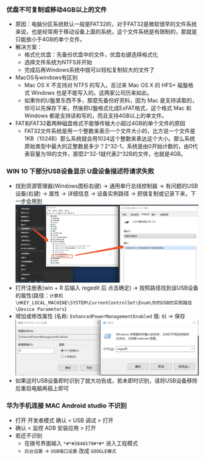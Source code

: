 ### 优盘不可复制或移动4GB以上的文件
* 原因：电脑分区系统默认一般是FAT32的，对于FAT32是微软很早的文件系统来说，也是经常用于移动设备上面的系统，这个文件系统是有限制的，那就是只能放小于4GB的单个文件。
* 解决方案：
	* 格式化优盘：先备份优盘中的文件，优盘右键选择格式化
	* 选择文件系统为NTFS并开始
	* 完成后再Windows系统中就可以轻松复制较大的文件了
* MacOS与windows有区别
	* Mac OS X 不支持对 NTFS 的写入。反过来 Mac OS X 的 HFS+ 磁盤格式 Windows 也是不能写入的。这两家公司历来如此。
	* 如果你的U盤里东西不多，那麼先备份好资料，因为 Mac 是支持读取的，你可以先保存下来，然後把U盤格式化成ExFAT格式，这个格式 Mac 和 Windows 都是支持读和写的，而且支持4GB以上的单文件。
* FAT和FAT32着两种磁盘格式不能够传输大小超过4GB的单个文件的原因
	* FAT32文件系统是用一个整数来表示一个文件大小的，比方说一个文件是1KB（1024B）那么系统就会用1024这个整数来表达这个大小。那么系统原始类型中最大的正整数是多少？2^32-1，系统是由0开始计数的，由0代表容量为1B的文件，那麼2^32-1就代表2^32B的文件，也就是4GB。

### WIN 10 下部分USB设备显示 U盘设备描述符请求失败 
* 找到资源管理器(Windows图标右键) -> 通用串行总线控制器 -> 有问题的USB设备(右键) -> 属性 -> 详细信息 -> 设备实例路径 -> 把值复制或记录下来，下一步会用到
![](../images/usb-fail.png)
* 打开注册表(win + R 后输入 regedit 后 点击确定) -> 按照路径找到该USB设备的属性(路径：`计算机\HKEY_LOCAL_MACHINE\SYSTEM\CurrentControlSet\Enum\你的USB的实例路径\Device Parameters`)
* 增加或修改属性 (名称: `EnhancedPowerManagementEnabled` 值: `0`) -> 保存
![](../images/regedit.png)
* 如果这时USB设备即时识别了就大功告成，若未即时识别，请将USB设备移除后重启电脑再插上即可

### 华为手机连接 MAC Android studio 不识别
* 打开 开发者模式 确认 < USB 调试 > 打开
* 确认 < 监控 ADB 安装应用 > 打开
* 若还不识别
	* 在拨号界面输入 `*#*#2846579#*#*` 进入工程模式
	* `后台设置` -> `USB端口设置` 改成 `GOOGLE模式`